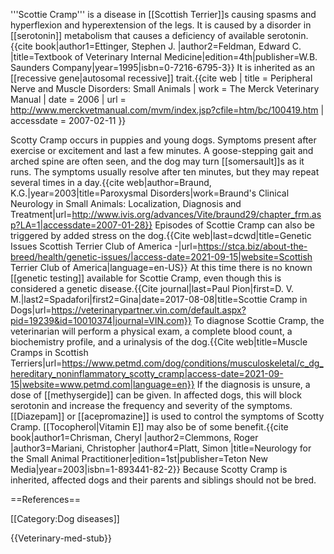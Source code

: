 '''Scottie Cramp''' is a disease in [[Scottish Terrier]]s causing spasms and hyperflexion and hyperextension of the legs.  It is caused by a disorder in [[serotonin]] metabolism that causes a deficiency of available serotonin.<ref name=Ettinger_1995>{{cite book|author1=Ettinger, Stephen J. |author2=Feldman, Edward C. |title=Textbook of Veterinary Internal Medicine|edition=4th|publisher=W.B. Saunders Company|year=1995|isbn=0-7216-6795-3}}</ref>  It is inherited as an [[recessive gene|autosomal recessive]] trait.<ref>{{cite web | title = Peripheral Nerve and Muscle Disorders: Small Animals | work = The Merck Veterinary Manual | date = 2006 | url = http://www.merckvetmanual.com/mvm/index.jsp?cfile=htm/bc/100419.htm | accessdate = 2007-02-11 }}</ref>

Scotty Cramp occurs in puppies and young dogs.  Symptoms present after exercise or excitement and last a few minutes.  A goose-stepping gait and arched spine are often seen, and the dog may turn [[somersault]]s as it runs.  The symptoms usually resolve after ten minutes, but they may repeat several times in a day.<ref>{{cite web|author=Braund, K.G.|year=2003|title=Paroxysmal Disorders|work=Braund's Clinical Neurology in Small Animals: Localization, Diagnosis and Treatment|url=http://www.ivis.org/advances/Vite/braund29/chapter_frm.asp?LA=1|accessdate=2007-01-28}}</ref> Episodes of Scottie Cramp can also be triggered by added stress on the dog.<ref>{{Cite web|last=dcwd|title=Genetic Issues Scottish Terrier Club of America -|url=https://stca.biz/about-the-breed/health/genetic-issues/|access-date=2021-09-15|website=Scottish Terrier Club of America|language=en-US}}</ref>  At this time there is no known [[genetic testing]] available for Scottie Cramp, even though this is considered a genetic disease.<ref>{{Cite journal|last=Paul Pion|first=D. V. M.|last2=Spadafori|first2=Gina|date=2017-08-08|title=Scottie Cramp in Dogs|url=https://veterinarypartner.vin.com/default.aspx?pid=19239&id=10010374|journal=VIN.com}}</ref> To diagnose Scottie Cramp, the veterinarian will perform a physical exam, a complete blood count, a biochemistry profile, and a urinalysis of the dog.<ref>{{Cite web|title=Muscle Cramps in Scottish Terriers|url=https://www.petmd.com/dog/conditions/musculoskeletal/c_dg_hereditary_noninflammatory_scotty_cramp|access-date=2021-09-15|website=www.petmd.com|language=en}}</ref>  If the diagnosis is unsure, a dose of [[methysergide]] can be given.  In affected dogs, this will block serotonin and increase the frequency and severity of the symptoms.<ref name=Ettinger_1995/>  [[Diazepam]] or [[acepromazine]] is used to control the symptoms of Scotty Cramp.  [[Tocopherol|Vitamin E]] may also be of some benefit.<ref name=Chrisman_2003>{{cite book|author1=Chrisman, Cheryl |author2=Clemmons, Roger |author3=Mariani, Christopher |author4=Platt, Simon |title=Neurology for the Small Animal Practitioner|edition=1st|publisher=Teton New Media|year=2003|isbn=1-893441-82-2}}</ref>  Because Scotty Cramp is inherited, affected dogs and their parents and siblings should not be bred.

==References==
<references/>

[[Category:Dog diseases]]


{{Veterinary-med-stub}}